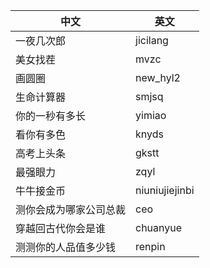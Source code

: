    中文 | 英文
--------|--------
一夜几次郎 | jicilang
美女找茬 | mvzc
画圆圈 | new_hyl2
生命计算器 | smjsq
你的一秒有多长 | yimiao
看你有多色 | knyds
高考上头条 | gkstt
最强眼力 | zqyl
牛牛接金币 | niuniujiejinbi
测你会成为哪家公司总裁 | ceo
穿越回古代你会是谁 | chuanyue
测测你的人品值多少钱 | renpin
